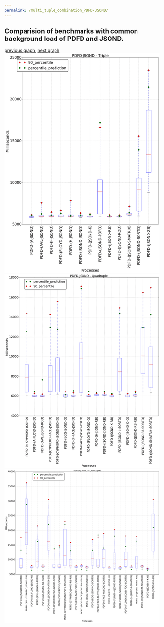 ```yaml
---
permalink: /multi_tuple_combination_PDFD-JSOND/
---
```



## Comparision of benchmarks with common background load of PDFD and JSOND.

[previous graph](../multi_tuple_combination_PDFD-H/), [next graph](../multi_tuple_combination_PDFD-K/)
![graph figure](./images/triple/PDFD/PDFD-JSOND_box.png)![graph figure](./images/quadruple/PDFD/PDFD-JSOND_box.png)![graph figure](./images/quintuple/PDFD/PDFD-JSOND_box.png)